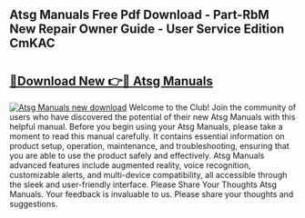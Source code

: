 ## Atsg Manuals Free Pdf Download - Part-RbM New Repair Owner Guide - User Service Edition CmKAC

# <h2><a href="http://bc35081.oget.top/?id=Atsg+Manuals">🔗Download New 👉🔴 Atsg Manuals</a></h2>

[![Atsg Manuals new download](https://i.imgur.com/5g1atiW.png)](http://bc35081.oget.top/?id=Atsg+Manuals)
Welcome to the Club! Join the community of users who have discovered the potential of their new Atsg Manuals with this helpful manual. Before you begin using your Atsg Manuals, please take a moment to read this manual carefully. It contains essential information on product setup, operation, maintenance, and troubleshooting, ensuring that you are able to use the product safely and effectively. Atsg Manuals advanced features include augmented reality, voice recognition, customizable alerts, and multi-device compatibility, all accessible through the sleek and user-friendly interface. Please Share Your Thoughts Atsg Manuals. Your feedback is invaluable to us. Please share your thoughts and suggestions.
